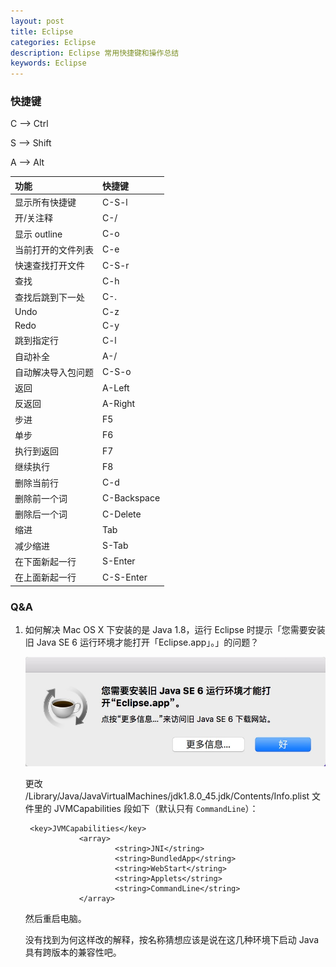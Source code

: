 ```yaml
---
layout: post
title: Eclipse
categories: Eclipse
description: Eclipse 常用快捷键和操作总结
keywords: Eclipse
---
```


### 快捷键

C --> Ctrl

S --> Shift

A --> Alt

| 功能               | 快捷键      |
|:-------------------|:------------|
| 显示所有快捷键     | C-S-l       |
| 开/关注释          | C-/         |
| 显示 outline       | C-o         |
| 当前打开的文件列表 | C-e         |
| 快速查找打开文件   | C-S-r       |
| 查找               | C-h         |
| 查找后跳到下一处   | C-.         |
| Undo               | C-z         |
| Redo               | C-y         |
| 跳到指定行         | C-l         |
| 自动补全           | A-/         |
| 自动解决导入包问题 | C-S-o       |
| 返回               | A-Left      |
| 反返回             | A-Right     |
| 步进               | F5          |
| 单步               | F6          |
| 执行到返回         | F7          |
| 继续执行           | F8          |
| 删除当前行         | C-d         |
| 删除前一个词       | C-Backspace |
| 删除后一个词       | C-Delete    |
| 缩进               | Tab         |
| 减少缩进           | S-Tab       |
| 在下面新起一行     | S-Enter     |
| 在上面新起一行     | C-S-Enter   |

### Q&A

1. 如何解决 Mac OS X 下安装的是 Java 1.8，运行 Eclipse 时提示「您需要安装旧 Java SE 6 运行环境才能打开「Eclipse.app」。」的问题？

    ![](/images/wiki/eclipse-need-java6.png)

    更改 /Library/Java/JavaVirtualMachines/jdk1.8.0_45.jdk/Contents/Info.plist 文件里的 JVMCapabilities 段如下（默认只有 `CommandLine`）：

    ```
     <key>JVMCapabilities</key>
                <array>
                        <string>JNI</string>
                        <string>BundledApp</string>
                        <string>WebStart</string>
                        <string>Applets</string>
                        <string>CommandLine</string>
                </array>
    ```

    然后重启电脑。

    没有找到为何这样改的解释，按名称猜想应该是说在这几种环境下启动 Java 具有跨版本的兼容性吧。
